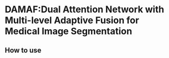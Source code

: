# DAMAF:Dual Attention Network with Multi-level Adaptive Fusion for Medical Image Segmentation

## How to use
